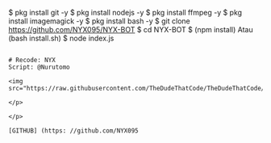 
$ pkg install git -y
$ pkg install nodejs -y
$ pkg install ffmpeg -y
$ pkg install imagemagick -y
$ pkg install bash -y
$ git clone https://github.com/NYX095/NYX-BOT
$ cd NYX-BOT
$ (npm install) Atau (bash install.sh)
$ node index.js
```

# Recode: NYX
Script: @Nurutomo

<img src="https://raw.githubusercontent.com/TheDudeThatCode/TheDudeThatCode/master/Assets/Mario_Gameplay.gif"/>

</p>

</p>

[GITHUB] (https: //github.com/NYX095
